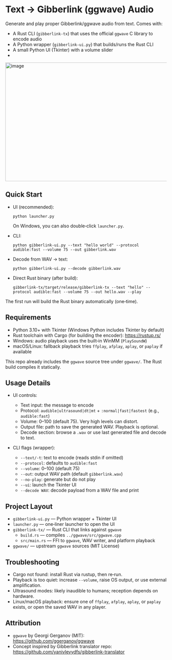 # Text → Gibberlink (ggwave) Audio

Generate and play proper Gibberlink/ggwave audio from text. Comes with:

- A Rust CLI (`gibberlink-tx`) that uses the official `ggwave` C library to encode audio
- A Python wrapper (`gibberlink-ui.py`) that builds/runs the Rust CLI
- A small Python UI (Tkinter) with a volume slider
- 
<img width="564" height="371" alt="image" src="https://github.com/user-attachments/assets/0ec35e85-05c6-496e-94b5-3596782c8110" />


## Quick Start

- UI (recommended):

  ```
  python launcher.py
  ```
  On Windows, you can also double‑click `launcher.py`.

- CLI:

  ```
  python gibberlink-ui.py --text "hello world" --protocol audible:fast --volume 75 --out gibberlink.wav
  ```

- Decode from WAV → text:

  ```
  python gibberlink-ui.py --decode gibberlink.wav
  ```

- Direct Rust binary (after build):

  ```
  gibberlink-tx/target/release/gibberlink-tx --text "hello" --protocol audible:fast --volume 75 --out hello.wav --play
  ```

The first run will build the Rust binary automatically (one‑time).


## Requirements

- Python 3.10+ with Tkinter (Windows Python includes Tkinter by default)
- Rust toolchain with Cargo (for building the encoder): https://rustup.rs/
- Windows: audio playback uses the built‑in WinMM (`PlaySoundW`)
- macOS/Linux: fallback playback tries `ffplay`, `afplay`, `aplay`, or `paplay` if available

This repo already includes the `ggwave` source tree under `ggwave/`. The Rust build compiles it statically.


## Usage Details

- UI controls:
  - Text input: the message to encode
  - Protocol: `audible|ultrasound|dt|mt` + `:normal|fast|fastest` (e.g., `audible:fast`)
  - Volume: 0–100 (default 75). Very high levels can distort.
  - Output file: path to save the generated WAV. Playback is optional.
  - Decode section: browse a `.wav` or use last generated file and decode to text.

- CLI flags (wrapper):
  - `--text/-t`: text to encode (reads stdin if omitted)
  - `--protocol`: defaults to `audible:fast`
  - `--volume`: 0–100 (default 75)
  - `--out`: output WAV path (default `gibberlink.wav`)
  - `--no-play`: generate but do not play
  - `--ui`: launch the Tkinter UI
  - `--decode WAV`: decode payload from a WAV file and print


## Project Layout

- `gibberlink-ui.py` — Python wrapper + Tkinter UI
- `launcher.py` — one‑liner launcher to open the UI
- `gibberlink-tx/` — Rust CLI that links against `ggwave`
  - `build.rs` — compiles `../ggwave/src/ggwave.cpp`
  - `src/main.rs` — FFI to `ggwave`, WAV writer, and platform playback
- `ggwave/` — upstream `ggwave` sources (MIT License)


## Troubleshooting

- Cargo not found: install Rust via rustup, then re‑run.
- Playback is too quiet: increase `--volume`, raise OS output, or use external amplification.
- Ultrasound modes: likely inaudible to humans; reception depends on hardware.
- Linux/macOS playback: ensure one of `ffplay`, `afplay`, `aplay`, or `paplay` exists, or open the saved WAV in any player.


## Attribution

- `ggwave` by Georgi Gerganov (MIT): https://github.com/ggerganov/ggwave
- Concept inspired by Gibberlink translator repo: https://github.com/yanivlevydfs/gibberlink-translator
